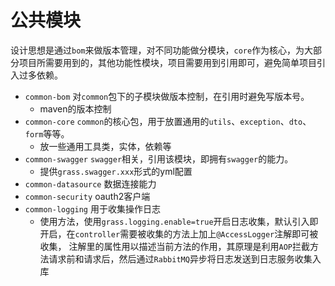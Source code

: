 # 公共模块
设计思想是通过`bom`来做版本管理，对不同功能做分模块，`core`作为核心，为大部分项目所需要用到的，其他功能性模块，项目需要用到引用即可，避免简单项目引入过多依赖。

- `common-bom` 对`common`包下的子模块做版本控制，在引用时避免写版本号。
    - maven的版本控制
- `common-core` `common`的核心包，用于放置通用的`utils`、`exception`、`dto`、`form`等等。
    - 放一些通用工具类，实体，依赖等
- `common-swagger` `swagger`相关，引用该模块，即拥有`swagger`的能力。 
    - 提供`grass.swagger.xxx`形式的yml配置     
- `common-datasource` 数据连接能力   
- `common-security` oauth2客户端
- `common-logging` 用于收集操作日志
    - 使用方法，使用`grass.logging.enable=true`开启日志收集，默认引入即开启，在`controller`需要被收集的方法上加上`@AccessLogger`注解即可被收集，
    注解里的属性用以描述当前方法的作用，其原理是利用`AOP`拦截方法请求前和请求后，然后通过`RabbitMQ`异步将日志发送到日志服务收集入库